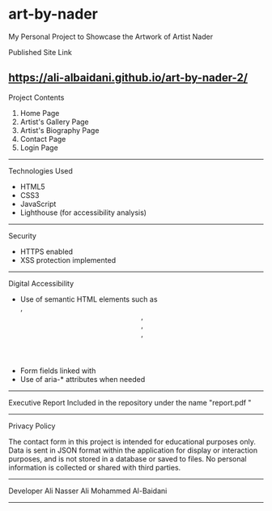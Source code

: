 # art-by-nader
My Personal Project to Showcase the Artwork of Artist Nader

Published Site Link

https://ali-albaidani.github.io/art-by-nader-2/
---

Project Contents
1. Home Page
2. Artist's Gallery Page
3. Artist's Biography Page
4. Contact Page
5. Login Page

---

Technologies Used
- HTML5
- CSS3
- JavaScript
- Lighthouse (for accessibility analysis)

---

Security
- HTTPS enabled
- XSS protection implemented

---

Digital Accessibility
- Use of semantic HTML elements such as <nav>, <header>, <main>, <footer>, <bottom>
- Form fields linked with <label>
- Use of aria-* attributes when needed

---

Executive Report
Included in the repository under the name  "report.pdf "

---

Privacy Policy

The contact form in this project is intended for educational purposes only. Data is sent in JSON format within the application for display or interaction purposes, and is not stored in a database or saved to files. No personal information is collected or shared with third parties.


---

Developer
Ali Nasser Ali Mohammed Al-Baidani

---
